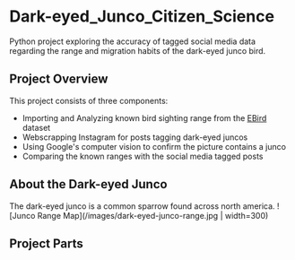 # Dark-eyed_Junco_Citizen_Science
Python project exploring the accuracy of tagged social media data regarding the range and migration habits of the dark-eyed junco bird.

## Project Overview
This project consists of three components:
* Importing and Analyzing known bird sighting range from the [EBird](https://ebird.org/home) dataset
* Webscrapping Instagram for posts tagging dark-eyed juncos
* Using Google's computer vision to confirm the picture contains a junco
* Comparing the known ranges with the social media tagged posts

## About the Dark-eyed Junco
The dark-eyed junco is a common sparrow found across north america.
![Junco Range Map](/images/dark-eyed-junco-range.jpg | width=300)

## Project Parts

